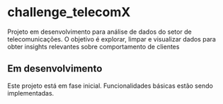 # challenge_telecomX

Projeto em desenvolvimento para análise de dados do setor de telecomunicações. O objetivo é explorar, limpar e visualizar dados para obter insights relevantes sobre comportamento de clientes

## Em desenvolvimento

Este projeto está em fase inicial. Funcionalidades básicas estão sendo implementadas.
